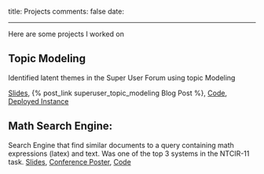 title: Projects
comments: false
date:

---


Here are some projects I worked on


Topic Modeling
----------------------------------
Identified latent themes in the Super User Forum using topic Modeling

[Slides](http://www.slideshare.net/slideshow/embed_code/key/dGQh9SJb6wKIS9), {% post_link superuser_topic_modeling Blog Post %}, [Code](https://github.com/npatta01/superuser-topic-modeling), [Deployed Instance](https://superuser-topic-modeling.herokuapp.com/#/topics)

Math Search Engine:
------------------
Search Engine that find similar documents to a query containing math expressions (latex) and text.
Was one of the top 3 systems in the NTCIR-11 task.
[Slides](http://www.slideshare.net/nidhinpattaniyil/ntcir11math2pattaniyilnslides), [Conference Poster](http://www.slideshare.net/nidhinpattaniyil/ntcir11math2pattaniyilnposter), [Code](https://bitbucket.org/ntp5633/tangent_0.2)
